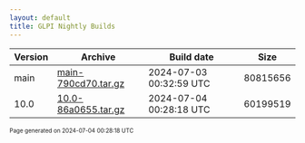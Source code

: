 ```yaml
---
layout: default
title: GLPI Nightly Builds
---
```


Version|Archive|Build date|Size
---|---|---|---
main|[main-790cd70.tar.gz](main-790cd70.tar.gz)|2024-07-03 00:32:59 UTC|80815656
10.0|[10.0-86a0655.tar.gz](10.0-86a0655.tar.gz)|2024-07-04 00:28:18 UTC|60199519

<font size="1">Page generated on 2024-07-04 00:28:18 UTC</font>

